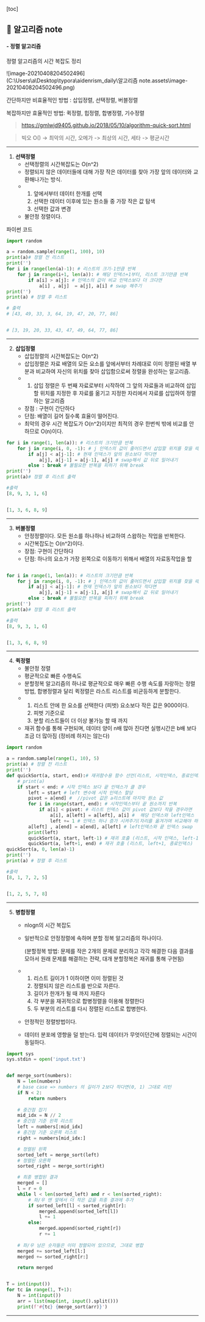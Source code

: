 [toc]

## :notebook_with_decorative_cover: 알고리즘 note



#### - 정렬 알고리즘



정렬 알고리즘의 시간 복잡도 정리

![image-20210408204502496](C:\Users\a\Desktop\typora\aidenrism_daily\알고리즘 note.assets\image-20210408204502496.png)

간단하지만 비효율적인 방법 : 삽입정렬, 선택정렬, 버블정렬

복잡하지만 효율적인 방법: 퀵정렬, 힙정렬, 합병정렬, 기수정렬



> https://gmlwjd9405.github.io/2018/05/10/algorithm-quick-sort.html

> 빅오 O() -> 최악의 시간, 오메가 -> 최상의 시간, 세타 -> 평균시간



---

1. **선택정렬**
   - 선택정렬의 시간복잡도는 O(n^2)
   - 정렬되지 않은 데이터들에 대해 가장 작은 데이터를 찾아 가장 앞의 데이터와 교환해나가는 방식.
   - 1. 앞에서부터 데이터 한개를 선택
     2. 선택한 데이터 이후에 있는 원소들 중 가장 작은 값 탐색
     3. 선택한 값과 변경
   - 불안정 정렬이다.

파이썬 코드

```python
import random

a = random.sample(range(1, 100), 10) 
print(a)# 정렬 전 리스트
print('')
for i in range(len(a)-1): # 리스트의 크기-1만큼 반복
    for j in range(i+1, len(a)): # 해당 인덱스+1부터, 리스트 크기만큼 반복
        if a[i] > a[j]: # 인덱스의 값이 비교 인덱스보다 더 크다면
            a[i] , a[j]  = a[j], a[i] # swap 해주기
print('')
print(a) # 정렬 후 리스트

# 출력
# [43, 49, 33, 3, 64, 19, 47, 20, 77, 86]


# [3, 19, 20, 33, 43, 47, 49, 64, 77, 86]
```



---

2. **삽입정렬** 
   - 삽입정렬의 시간복잡도는 O(n^2)
   - 삽입정렬은 자료 배열의 모든 요소를 앞에서부터 차례대로 이미 정렬된 배열 부분과 비교하여 자신의 위치를 찾아 삽입함으로써 정렬을 완성하는 알고리즘.
   - 1. 삽입 정렬은 두 번째 자료로부터 시작하여 그 앞의 자료들과 비교하여 삽입할 위치를 지정한 후 자료를 옮기고 지정한 자리에서 자료를 삽입하여 정렬하는 알고리즘
   - 장점 : 구현이 간단하다
   - 단점: 배열이 길어 질수록 효율이 떨어진다.
   - 최악의 경우 시간 복잡도가 O(n^2)이지만 최적의 경우 한번씩 밖에 비교를 안하므로 O(n)이다.



```python
for i in range(1, len(a)): # 리스트의 크기만큼 반복
    for j in range(i, 0, -1): # j 인덱스의 값이 줄어드면서 삽입할 위치를 찾을 때까지 반복
        if a[j] < a[j-1]: # 현재 인덱스가 앞의 원소보다 작다면
            a[j], a[j-1] = a[j-1], a[j] # swap해서 값 뒤로 밀어내기
        else : break # 불필요한 반복을 피하기 위해 break
print('')
print(a)# 정렬 후 리스트 출력

#출력
[8, 9, 3, 1, 6]


[1, 3, 6, 8, 9]
```



---

3. **버블정렬**
   - 안정정렬이다. 모든 원소를 하나하나 비교하여 스왑하는 작업을 반복한다.
   - 시간복잡도는 O(n^2)이다.
   - 장점: 구현이 간단하다
   - 단점: 하나의 요소가 가장 왼쪽으로 이동하기 위해서 배열의 자료동작업을 할

```python

for i in range(1, len(a)): # 리스트의 크기만큼 반복
    for j in range(i, 0, -1): # j 인덱스의 값이 줄어드면서 삽입할 위치를 찾을 때까지 반복
        if a[j] < a[j-1]: # 현재 인덱스가 앞의 원소보다 작다면
            a[j], a[j-1] = a[j-1], a[j] # swap해서 값 뒤로 밀어내기
        else : break # 불필요한 반복을 피하기 위해 break
print('')
print(a)# 정렬 후 리스트 출력

#출력
[8, 9, 3, 1, 6]


[1, 3, 6, 8, 9]
```

---

4. **퀵정렬**
   - 불안정 정렬
   - 평균적으로 빠른 수행속도
   - 분할정복 알고리즘의 하나로 평균적으로 매우 빠른 수행 속도를 자랑하는 정렬방법, 합병정렬과 달리 퀵정렬은 라스트 리스트를 비균등하게 분할한다.
   - 1. 리스트 안에 한 요소를 선택한다 (피벗) 요소보다 작은 값은 9000이다.
     2. 피벗 기준으로 
     3. 분할 리스트들이 더 이상  불가능 할 때 까지 
   - 재귀 함수를 통해 구현되며, 데이터 양이 n배 많아 진다면 실행시간은 b배 보다 조금 더 많아짐 (정비례 하지는 않는다)


```python
import random 

a = random.sample(range(1, 10), 5)
print(a) # 정렬 전 리스트
print('')
def quickSort(a, start, end):# 재귀함수용 함수 선언(리스트, 시작인덱스, 종료인덱스)
    # print(a)
    if start < end: # 시작 인덱스 보다 끝 인덱스가 클 경우
        left = start # left 변수에 시작 인덱스 할당
        pivot = a[end] #  //pivot 값은 a리스트에 마지막 원소 값
        for i in range(start, end): # 시작인덱스부터 끝 원소까지 반복
            if a[i] < pivot: # 리스트 인덱스 값이 pivot 값보다 작을 경우라면
                a[i], a[left] = a[left], a[i] #  해당 인덱스와 left인덱스  swap
                left += 1 # 인덱스 하나 증가 시켜주기(자리를 옮겨가며 비교해야 하기 때문에)
        a[left] , a[end] = a[end], a[left] # left인덱스와 끝 인덱스 swap
        print(left)
        quickSort(a, start, left-1) # 재귀 호출 (리스트, 시작 인덱스, left-1)
        quickSort(a, left+1, end) # 재귀 호출 (리스트, left+1, 종료인덱스)
quickSort(a, 0, len(a)-1)
print('')
print(a) # 정렬 후 리스트

#출력
[8, 1, 7, 2, 5]


[1, 2, 5, 7, 8] 
```



---

5. **병합정렬**

   - nlogn의 시간 복잡도

   - 일반적으로 안정정렬에 속하며 분할 정복 알고리즘의 하나이다.

     (분할정복 방법: 문제를 작은 2개의 문제로 분리하고 각각 해결한 다음 결과를 모아서 원래 문제를 해결하는 전략, 대개 분할정복은 재귀를 통해 구현됨)

   - 1. 리스트 길이가 1 이하이면 이미 정렬된 것
     2. 정렬되지 않은 리스트를 반으로 자른다.
     3. 길이가 한개가 될 때 까지 자른다
     4. 각 부분을 재귀적으로 합병정렬을 이용해 정렬한다
     5. 두 부분의 리스트를 다시 정렬된 리스트로 합병한다.

   - 안정적인 정렬방법이다.

   - 데이터 분포에 영향을 덜 받는다. 입력 데이터가 무엇이던간에 정렬되는 시간이 동일하다.

```python
import sys
sys.stdin = open('input.txt')


def merge_sort(numbers):
    N = len(numbers)
    # base case => numbers 의 길이가 2보다 작다면(0, 1) 그대로 리턴
    if N < 2:
        return numbers
    
    # 중간점 잡기
    mid_idx = N // 2
    # 중간점 기준 왼쪽 리스트
    left = numbers[:mid_idx]
    # 중간점 기준 오른쪽 리스트
    right = numbers[mid_idx:]

    # 정렬된 왼쪽
    sorted_left = merge_sort(left)
    # 정렬된 오른쪽
    sorted_right = merge_sort(right)

    # 최종 병합된 결과
    merged = []
    l = r = 0
    while l < len(sorted_left) and r < len(sorted_right):
        # 좌/우 맨 앞에서 더 작은 값을 최종 결과에 추가
        if sorted_left[l] < sorted_right[r]:
            merged.append(sorted_left[l])
            l += 1
        else:
            merged.append(sorted_right[r])
            r += 1
            
    # 좌/우 남은 숫자들은 이미 정렬되어 있으므로, 그대로 병합
    merged += sorted_left[l:]
    merged += sorted_right[r:]

    return merged


T = int(input())
for tc in range(1, T+1):
    N = int(input())
    arr = list(map(int, input().split()))
    print(f'#{tc} {merge_sort(arr)}')

```



---